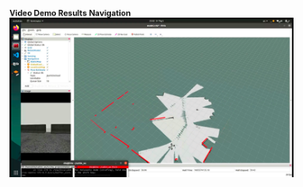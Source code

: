 **Video Demo Results**
**Navigation**
[![Video](https://github.com/ngducdatRb/SLAM-and-Navigation-Simulation-in-ROS/blob/master/Results/slam.png)](https://drive.google.com/file/d/1ZIhD3BogvzNe0e8Kpb9vjM-lD8oLued4/view?usp=sharing)
